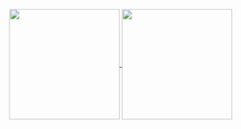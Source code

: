 <a href="https://github.com/ILSHAW">
  <img height=200 align="center" src="https://github-readme-stats.vercel.app/api?username=ILSHAW&show=reviews,discussions_started,discussions_answered,prs_merged,prs_merged_percentage&show_icons=true&theme=github_dark"/>
</a>
<a href="https://github.com/ILSHAW">
  <img height=200 align="center" src="https://github-readme-stats.vercel.app/api/top-langs?username=ILSHAW&layout=compact&theme=github_dark"/>
</a>
